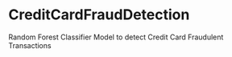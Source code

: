 # CreditCardFraudDetection
Random Forest Classifier Model to detect Credit Card Fraudulent Transactions
